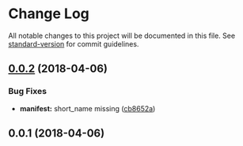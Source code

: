 # Change Log

All notable changes to this project will be documented in this file. See [standard-version](https://github.com/conventional-changelog/standard-version) for commit guidelines.

<a name="0.0.2"></a>
## [0.0.2](https://github.com/LasaleFamine/g-related-search-ext/compare/v0.0.1...v0.0.2) (2018-04-06)


### Bug Fixes

* **manifest:** short_name missing ([cb8652a](https://github.com/LasaleFamine/g-related-search-ext/commit/cb8652a))



<a name="0.0.1"></a>
## 0.0.1 (2018-04-06)
